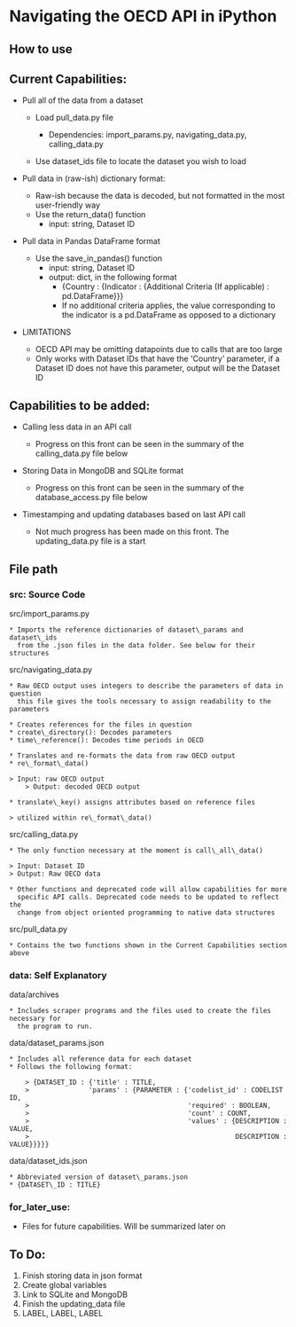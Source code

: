 # Navigating the OECD API in iPython

## How to use

## Current Capabilities:
  * Pull all of the data from a dataset
    * Load pull_data.py file
      * Dependencies: import_params.py, navigating_data.py, calling_data.py

    * Use dataset_ids file to locate the dataset you wish to load

  * Pull data in (raw-ish) dictionary format:
      * Raw-ish because the data is decoded, but not formatted in the most
        user-friendly way
      * Use the return_data() function
        * input: string, Dataset ID

  * Pull data in Pandas DataFrame format
    * Use the save_in_pandas() function
      * input: string, Dataset ID
      * output: dict, in the following format
        * {Country : {Indicator : {Additional Criteria (If applicable) : pd.DataFrame}}}
        * If no additional criteria applies, the value corresponding to the indicator is a pd.DataFrame as opposed to a dictionary

  * LIMITATIONS
    * OECD API may be omitting datapoints due to calls that are too large
    * Only works with Dataset IDs that have the 'Country' parameter, if a
      Dataset ID does not have this parameter, output will be the Dataset ID

## Capabilities to be added:

  * Calling less data in an API call
    * Progress on this front can be seen in the summary of the calling_data.py file below

  * Storing Data in MongoDB and SQLite format
    * Progress on this front can be seen in the summary of the database_access.py file below

  * Timestamping and updating databases based on last API call
    * Not much progress has been made on this front. The updating_data.py file is a start

## File path 

### src: Source Code

  src/import\_params.py
    
    * Imports the reference dictionaries of dataset\_params and dataset\_ids
      from the .json files in the data folder. See below for their structures

  src/navigating\_data.py
    
    * Raw OECD output uses integers to describe the parameters of data in question
      this file gives the tools necessary to assign readability to the parameters
	
    * Creates references for the files in question
	* create\_directory(): Decodes parameters
	* time\_reference(): Decodes time periods in OECD

    * Translates and re-formats the data from raw OECD output
	* re\_format\_data()
        
	> Input: raw OECD output
        > Output: decoded OECD output
	
	* translate\_key() assigns attributes based on reference files
        
	> utilized within re\_format\_data()

  src/calling\_data.py

    * The only function necessary at the moment is call\_all\_data()

    > Input: Dataset ID
    > Output: Raw OECD data

    * Other functions and deprecated code will allow capabilities for more
      specific API calls. Deprecated code needs to be updated to reflect the
      change from object oriented programming to native data structures

  src/pull\_data.py

    * Contains the two functions shown in the Current Capabilities section above

### data: Self Explanatory

  data/archives

    * Includes scraper programs and the files used to create the files necessary for
      the program to run.

  data/dataset\_params.json

    * Includes all reference data for each dataset
    * Follows the following format:

        > {DATASET_ID : {'title' : TITLE,
        >               'params' : {PARAMETER : {'codelist_id' : CODELIST ID,
        >                                        'required' : BOOLEAN,
        >                                        'count' : COUNT,
        >                                        'values' : {DESCRIPTION : VALUE,
        >                                                    DESCRIPTION : VALUE}}}}}

  data/dataset\_ids.json

    * Abbreviated version of dataset\_params.json
    * {DATASET\_ID : TITLE}

### for\_later\_use:

  * Files for future capabilities. Will be summarized later on

## To Do: 

1.  Finish storing data in json format
2.  Create global variables
3.  Link to SQLite and MongoDB
4.  Finish the updating\_data file
6.  LABEL, LABEL, LABEL
